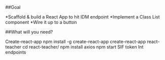
##Goal

*Scaffold & build a React App to hit IDM endpoint
*Implement a Class List component
*Wire it up to a button

##What will you need?

Create-react-app
npm install -g create-react-app
create-react-app react-teacher
cd react-teacher/
npm install axios
npm start
SIF token
Int endpoints




